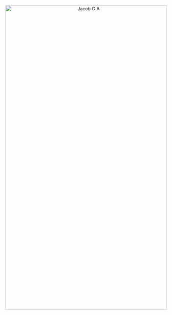 <div align="center" style="margin-top:0; padding-top:0;">
  <img src="https://s3.us-east-1.amazonaws.com/www.jacobga.com/yoninja.svg" 
       alt="Jacob G.A" style="width:100%; height:950px; object-fit:cover; margin-top:0; padding-top:0;" />
</div>
